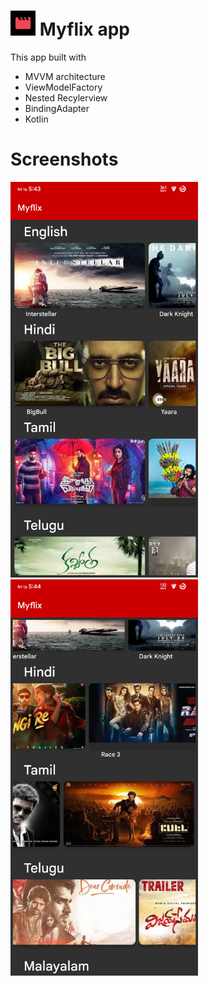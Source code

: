 # <img src="app/src/main/ic_launcher-playstore.png" width="40"> Myflix app
This app built with
- MVVM architecture
- ViewModelFactory
- Nested Recylerview
- BindingAdapter
- Kotlin


# Screenshots
<img src="app/src/main/screenshot_1.png" width="300"> <img src="app/src/main/screenshot_2.png" width="300">